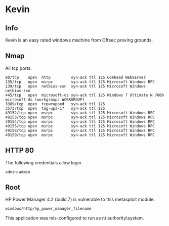# Kevin

## Info

Kevin is an easy rated windows machine from Offsec proving grounds.

## Nmap

All tcp ports.

```
80/tcp    open  http         syn-ack ttl 125 GoAhead WebServer
135/tcp   open  msrpc        syn-ack ttl 125 Microsoft Windows RPC
139/tcp   open  netbios-ssn  syn-ack ttl 125 Microsoft Windows netbios-ssn
445/tcp   open  microsoft-ds syn-ack ttl 125 Windows 7 Ultimate N 7600 microsoft-ds (workgroup: WORKGROUP)
3389/tcp  open  tcpwrapped   syn-ack ttl 125
3573/tcp  open  tag-ups-1?   syn-ack ttl 125
49152/tcp open  msrpc        syn-ack ttl 125 Microsoft Windows RPC
49153/tcp open  msrpc        syn-ack ttl 125 Microsoft Windows RPC
49154/tcp open  msrpc        syn-ack ttl 125 Microsoft Windows RPC
49155/tcp open  msrpc        syn-ack ttl 125 Microsoft Windows RPC
49158/tcp open  msrpc        syn-ack ttl 125 Microsoft Windows RPC
49159/tcp open  msrpc        syn-ack ttl 125 Microsoft Windows RPC
```

## HTTP 80

The following credentials allow login.

```
admin:admin
```

## Root

HP Power Manager 4.2 (build 7) is vulnerable to this metasploit module.

```
windows/http/hp_power_manager_filename
```

This application was mis-configured to run as nt authority\system.

